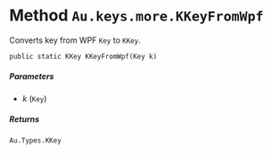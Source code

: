 # Method `Au.keys.more.KKeyFromWpf`

Converts key from WPF `Key` to `KKey`.

```
public static KKey KKeyFromWpf(Key k)
```

##### Parameters

- *k*  (`Key`)

##### Returns

`Au.Types.KKey`